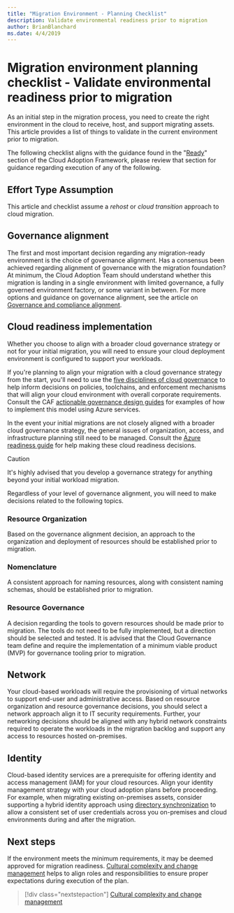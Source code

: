 ```yaml
---
title: "Migration Environment - Planning Checklist"
description: Validate environmental readiness prior to migration
author: BrianBlanchard
ms.date: 4/4/2019
---
```


# Migration environment planning checklist - Validate environmental readiness prior to migration

As an initial step in the migration process, you need to create the right environment in the cloud to receive, host, and support migrating assets. This article provides a list of things to validate in the current environment prior to migration.

The following checklist aligns with the guidance found in the "[Ready](../../../ready/index.md)" section of the Cloud Adoption Framework, please review that section for guidance regarding execution of any of the following.

## Effort Type Assumption

This article and checklist assume a *rehost* or *cloud transition* approach to cloud migration.

## Governance alignment

The first and most important decision regarding any migration-ready environment is the choice of governance alignment. Has a consensus been achieved regarding alignment of governance with the migration foundation? At minimum, the Cloud Adoption Team should understand whether this migration is landing in a single environment with limited governance, a fully governed environment factory, or some variant in between. For more options and guidance on governance alignment, see the article on [Governance and compliance alignment](../../expanded-scope/governance-or-compliance.md).

## Cloud readiness implementation

Whether you choose to align with a broader cloud governance strategy or not for your initial migration, you will need to ensure your cloud deployment environment is configured to support your workloads.

If you're planning to align your migration with a cloud governance strategy from the start, you'll need to use the [five disciplines of cloud governance](../../../governance/governance-disciplines.md) to help inform decisions on policies, toolchains, and enforcement mechanisms that will align your cloud environment with overall corporate requirements. Consult the CAF [actionable governance design guides](../../../governance/journeys/overview.md) for examples of how to implement this model using Azure services.

In the event your initial migrations are not closely aligned with a broader cloud governance strategy, the general issues of organization, access, and infrastructure planning still need to be managed. Consult the [Azure readiness guide](../../../ready/azure-readiness-guide/overview.md) for help making these cloud readiness decisions.

> [!CAUTION]
> It's highly advised that you develop a governance strategy for anything beyond your initial workload migration.

Regardless of your level of governance alignment, you will need to make decisions related to the following topics.

### Resource Organization

Based on the governance alignment decision, an approach to the organization and deployment of resources should be established prior to migration.

### Nomenclature

A consistent approach for naming resources, along with consistent naming schemas, should be established prior to migration.

### Resource Governance

A decision regarding the tools to govern resources should be made prior to migration. The tools do not need to be fully implemented, but a direction should be selected and tested. It is advised that the Cloud Governance team define and require the implementation of a minimum viable product (MVP) for governance tooling prior to migration.

## Network

Your cloud-based workloads will require the provisioning of virtual networks to support end-user and administrative access. Based on resource organization and resource governance decisions, you should select a network approach align it to IT security requirements. Further, your networking decisions should be aligned with any hybrid network constraints required to operate the workloads in the migration backlog and support any access to resources hosted on-premises.

## Identity

Cloud-based identity services are a prerequisite for offering identity and access management (IAM) for your cloud resources. Align your identity management strategy with your cloud adoption plans before proceeding. For example, when migrating existing on-premises assets, consider supporting a hybrid identity approach using [directory synchronization](../../../decision-guides/identity/overview.md) to allow a consistent set of user credentials across you on-premises and cloud environments during and after the migration.

## Next steps

If the environment meets the minimum requirements, it may be deemed approved for migration readiness. [Cultural complexity and change management](./culture-complexity.md) helps to align roles and responsibilities to ensure proper expectations during execution of the plan.

> [!div class="nextstepaction"]
> [Cultural complexity and change management](./culture-complexity.md)
